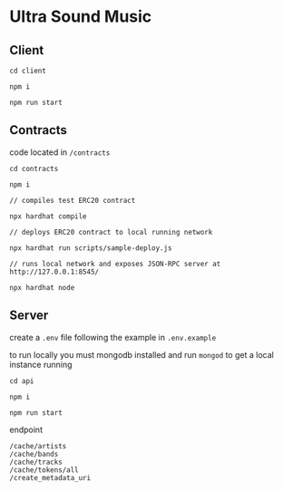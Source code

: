 # Ultra Sound Music

## Client

```
cd client

npm i

npm run start

```

## Contracts

code located in `/contracts`

```
cd contracts

npm i

// compiles test ERC20 contract

npx hardhat compile

// deploys ERC20 contract to local running network

npx hardhat run scripts/sample-deploy.js

// runs local network and exposes JSON-RPC server at http://127.0.0.1:8545/

npx hardhat node

```

## Server

create a `.env` file following the example in `.env.example`

to run locally you must mongodb installed and run `mongod` to get a local instance running

```
cd api

npm i

npm run start
```

endpoint

```
/cache/artists
/cache/bands
/cache/tracks
/cache/tokens/all
/create_metadata_uri
```

```

```
